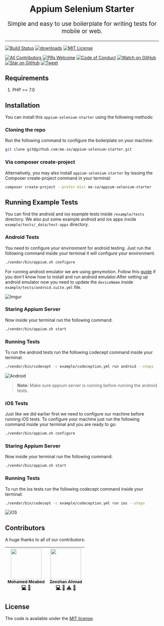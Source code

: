 <h1 align="center">
  Appium Selenium Starter 
</h1>
<p align="center" style="font-size: 1.2rem;">Simple and easy to use boilerplate for writing tests for mobile or web.</p>

<hr />

[![Build Status][build-badge]][build]
[![downloads][downloads-badge]][downloads]
[![MIT License][license-badge]][license]

[![All Contributors](https://img.shields.io/badge/all_contributors-2-orange.svg?style=flat-square)](#contributors)
[![PRs Welcome][prs-badge]][prs] 
[![Code of Conduct][coc-badge]][coc]
[![Watch on GitHub][github-watch-badge]][github-watch]
[![Star on GitHub][github-star-badge]][github-star]
[![Tweet][twitter-badge]][twitter]

## Requirements

1. PHP >= 7.0

## Installation

You can install this `appium-selenium-starter` using the following methods:

### Cloning the repo

Run the following command to configure the boilerplate on your machine:

```bash
git clone git@github.com:me-io/appium-selenium-starter.git
```

### Via composer create-project

Alternatively, you may also install `appium-selenium-starter` by issuing the Composer create-project command in your 
terminal:

```bash
composer create-project --prefer-dist me-io/appium-selenium-starter
```

## Running Example Tests

You can find the android and ios example tests inside `/example/tests` directory. We also put some example android
and ios apps inside `example/tests/_data/test-apps` directory.

### Android Tests

You need to configure your environment for android testing. Just run the following command inside your terminal 
it will configure your environment.

```bash
./vendor/bin/appium.sh configure
```

For running android emulator we are using genymotion. Follow this [guide](https://shankargarg.wordpress.com/2016/02/25/setup-genymotion-android-emulators-on-mac-os/) 
if you don't know how to install and run android emulator.After setting up android emulator now you need to 
update the `deviceName` inside `example/tests/android.suite.yml` file.

![Imgur](https://i.imgur.com/znQkuLq.png)

### Staring Appium Server

Now inside your terminal run the following command:

```bash
./vendor/bin/appium.sh start
```

### Running Tests

To run the android tests run the following codecept command inside your terminal:

```bash
./vendor/bin/codecept -c example/codeception.yml run android --steps
```

![Android](https://i.imgur.com/PdqDRFa.gif)

> **Note:** Make sure appium server is running before running the android tests.

### iOS Tests

Just like we did earlier first we need to configure our machine before running iOS tests. To configure your 
machine just run the following command inside your terminal and you are ready to go:

```bash
./vendor/bin/appium.sh configure
```

### Staring Appium Server

Now inside your terminal run the following command:

```bash
./vendor/bin/appium.sh start
```

### Running Tests

To run the ios tests run the following codecept command inside your terminal:

```bash
./vendor/bin/codecept -c example/codeception.yml run ios --steps
```

![iOS](https://i.imgur.com/Au45fXv.gif)

## Contributors

A huge thanks to all of our contributors:

<!-- ALL-CONTRIBUTORS-LIST:START - Do not remove or modify this section -->
<!-- prettier-ignore -->
| [<img src="https://avatars0.githubusercontent.com/u/45731?v=3" width="100px;"/><br /><sub><b>Mohamed Meabed</b></sub>](https://github.com/Meabed)<br />[💻](https://github.com/me-io/appium-selenium-starter/commits?author=Meabed "Code") [📢](#talk-Meabed "Talks") | [<img src="https://avatars2.githubusercontent.com/u/16267321?v=3" width="100px;"/><br /><sub><b>Zeeshan Ahmad</b></sub>](https://github.com/zeeshanu)<br />[💻](https://github.com/me-io/appium-selenium-starter/commits?author=zeeshanu "Code") [🐛](https://github.com/me-io/appium-selenium-starter/issues?q=author%3Azeeshanu "Bug reports") [⚠️](https://github.com/me-io/appium-selenium-starter/commits?author=zeeshanu "Tests") [📖](https://github.com/me-io/appium-selenium-starter/commits?author=zeeshanu "Documentation") |
| :---: | :---: |
<!-- ALL-CONTRIBUTORS-LIST:END -->

## License

The code is available under the [MIT license](LICENSE.md).

[build-badge]: https://img.shields.io/travis/me-io/appium-selenium-starter.svg?style=flat-square
[build]: https://travis-ci.org/me-io/appium-selenium-starter
[downloads-badge]: https://img.shields.io/packagist/dm/me-io/appium-selenium-starter.svg?style=flat-square
[downloads]: https://packagist.org/packages/me-io/appium-selenium-starter/stats
[license-badge]: https://img.shields.io/badge/license-MIT-brightgreen.svg?style=flat-square
[license]: https://github.com/me-io/appium-selenium-starter/blob/master/LICENSE.md
[prs-badge]: https://img.shields.io/badge/PRs-welcome-brightgreen.svg?style=flat-square
[prs]: http://makeapullrequest.com
[coc-badge]: https://img.shields.io/badge/code%20of-conduct-ff69b4.svg?style=flat-square
[coc]: https://github.com/me-io/selenium-appium-server/blob/master/CODE_OF_CONDUCT.md
[github-watch-badge]: https://img.shields.io/github/watchers/me-io/appium-selenium-starter.svg?style=social
[github-watch]: https://github.com/me-io/appium-selenium-starter/watchers
[github-star-badge]: https://img.shields.io/github/stars/me-io/appium-selenium-starter.svg?style=social
[github-star]: https://github.com/me-io/appium-selenium-starter/stargazers
[twitter]: https://twitter.com/intent/tweet?text=Check%20out%20appium-selenium-starter!%20https://github.com/me-io/appium-selenium-starter%20%F0%9F%91%8D
[twitter-badge]: https://img.shields.io/twitter/url/https/github.com/me-io/appium-selenium-starter.svg?style=social